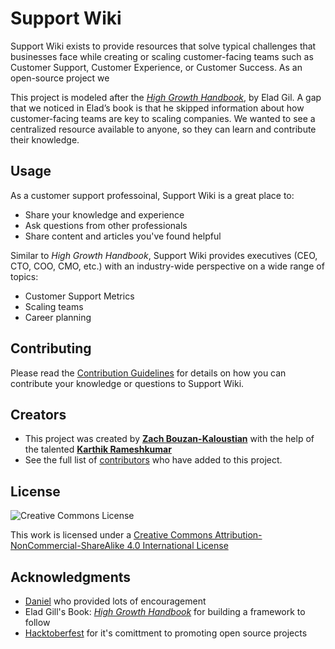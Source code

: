 # Support Wiki

Support Wiki exists to provide resources that solve typical challenges that businesses face while creating or scaling customer-facing teams such as Customer Support, Customer Experience, or Customer Success. As an open-source project we

This project is modeled after the [_High Growth Handbook_](http://growth.eladgil.com/), by Elad Gil. A gap that we noticed in Elad’s book is that he skipped information about how customer-facing teams are key to scaling companies. We wanted to see a centralized resource available to anyone, so they can learn and contribute their knowledge.

## Usage

As a customer support professoinal, Support Wiki is a great place to:

* Share your knowledge and experience
* Ask questions from other professionals
* Share content and articles you've found helpful

Similar to _High Growth Handbook_, Support Wiki provides executives \(CEO, CTO, COO, CMO, etc.\) with an industry-wide perspective on a wide range of topics:

* Customer Support Metrics 
* Scaling teams
* Career planning

## Contributing

Please read the [Contribution Guidelines](https://support-wiki.gitbook.io/supportwiki/contributing) for details on how you can contribute your knowledge or questions to Support Wiki.


## Creators

* This project was created by [**Zach Bouzan-Kaloustian**](https://www.linkedin.com/in/zacharybk) with the help of the talented [**Karthik Rameshkumar**](https://t.co/bGARyz4FxU?amp=1)
* See  the full list of [contributors](https://github.com/supportwiki/supportwiki1.0/graphs/contributors) who have added to this project.

## License

![Creative Commons License](https://i.creativecommons.org/l/by-nc-sa/4.0/88x31.png)

This work is licensed under a [Creative Commons Attribution-NonCommercial-ShareAlike 4.0 International License](https://creativecommons.org/licenses/by-nc-sa/4.0/)

## Acknowledgments

* [Daniel](https://twitter.com/Zaltsman) who provided lots of encouragement
* Elad Gill's Book: [_High Growth Handbook_](http://growth.eladgil.com/) for building a framework to follow
* [Hacktoberfest](https://hacktoberfest.digitalocean.com) for it's comittment to promoting open source projects
